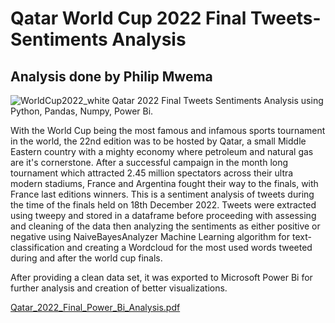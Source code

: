 # Qatar World Cup 2022 Final Tweets-Sentiments Analysis
## Analysis done by Philip Mwema
![WorldCup2022_white](https://user-images.githubusercontent.com/45120853/214845196-942f2c4e-4798-46c2-909b-5168a13b4e03.png)
Qatar 2022 Final Tweets Sentiments Analysis using Python, Pandas, Numpy, Power Bi.

With the World Cup being the most famous and infamous sports tournament in the world, the 22nd edition was to be hosted by Qatar, a small Middle Eastern country with a mighty economy where petroleum and natural gas are it's cornerstone.
After a successful campaign in the month long tournament which attracted 2.45 million spectators across their ultra modern stadiums, France and Argentina fought their way to the finals, with France last editions winners.
This is a sentiment analysis of tweets during the time of the finals held on 18th December 2022. Tweets were extracted using tweepy and stored in a dataframe before proceeding with assessing and cleaning of the data then analyzing the sentiments as either positive or negative using NaiveBayesAnalyzer Machine Learning algorithm for text-classification and creating a Wordcloud for the most used words tweeted during and after the world cup finals.

After providing a clean data set, it was exported to Microsoft Power Bi for further analysis and creation of better visualizations.

[Qatar_2022_Final_Power_Bi_Analysis.pdf](https://github.com/mwemaphil/Qatar-World-Cup-2022-Final-Tweets-Sentiments-Analysis/files/10509576/Qatar_2022_Final_Power_Bi_Analysis.pdf)
